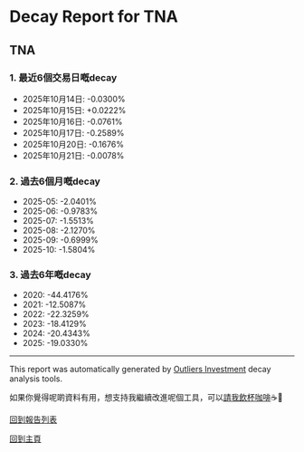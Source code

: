 # Decay Report for TNA

## TNA

### 1. 最近6個交易日嘅decay

- 2025年10月14日: -0.0300%
- 2025年10月15日: +0.0222%
- 2025年10月16日: -0.0761%
- 2025年10月17日: -0.2589%
- 2025年10月20日: -0.1676%
- 2025年10月21日: -0.0078%

### 2. 過去6個月嘅decay

- 2025-05: -2.0401%
- 2025-06: -0.9783%
- 2025-07: -1.5513%
- 2025-08: -2.1270%
- 2025-09: -0.6999%
- 2025-10: -1.5804%

### 3. 過去6年嘅decay

- 2020: -44.4176%
- 2021: -12.5087%
- 2022: -22.3259%
- 2023: -18.4129%
- 2024: -20.4343%
- 2025: -19.0330%

------------------------------
This report was automatically generated by [Outliers Investment](https://outliersecon.github.io/Outliers-Investment/) decay analysis tools.

如果你覺得呢啲資料有用，想支持我繼續改進呢個工具，可以[請我飲杯咖啡](https://buymeacoffee.com/outliersecon)☕🙏

[回到報告列表](https://outliersecon.github.io/Outliers-Investment/reports/reports_public)

[回到主頁](https://outliersecon.github.io/Outliers-Investment/)